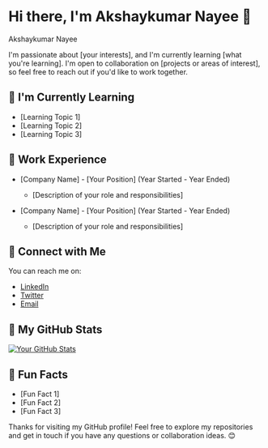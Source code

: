 # Hi there, I'm Akshaykumar Nayee 👋

Akshaykumar Nayee

I'm passionate about [your interests], and I'm currently learning [what you're learning]. I'm open to collaboration on [projects or areas of interest], so feel free to reach out if you'd like to work together.

## 🌱 I'm Currently Learning

- [Learning Topic 1]
- [Learning Topic 2]
- [Learning Topic 3]

## 💼 Work Experience

- [Company Name] - [Your Position] (Year Started - Year Ended)
  - [Description of your role and responsibilities]
  
- [Company Name] - [Your Position] (Year Started - Year Ended)
  - [Description of your role and responsibilities]

## 🔗 Connect with Me

You can reach me on:

- [LinkedIn](https://www.linkedin.com/in/your-profile/)
- [Twitter](https://twitter.com/your-handle)
- [Email](mailto:your.email@example.com)

## 🚀 My GitHub Stats

[![Your GitHub Stats](https://github-readme-stats.vercel.app/api?username=Nayee001&show_icons=true&theme=dark)](https://github.com/Nayee001)

## 🌟 Fun Facts

- [Fun Fact 1]
- [Fun Fact 2]
- [Fun Fact 3]

Thanks for visiting my GitHub profile! Feel free to explore my repositories and get in touch if you have any questions or collaboration ideas. 😊
